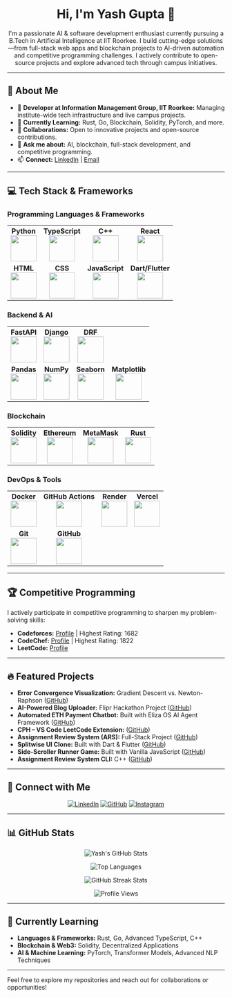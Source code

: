 <h1 align="center">Hi, I'm Yash Gupta 👋</h1>

<p align="center">
  I'm a passionate AI & software development enthusiast currently pursuing a B.Tech in Artificial Intelligence at IIT Roorkee. I build cutting-edge solutions—from full-stack web apps and blockchain projects to AI-driven automation and competitive programming challenges. I actively contribute to open-source projects and explore advanced tech through campus initiatives.
</p>

---

## 🚀 About Me

- 🔭 **Developer at Information Management Group, IIT Roorkee:** Managing institute-wide tech infrastructure and live campus projects.
- 🌱 **Currently Learning:** Rust, Go, Blockchain, Solidity, PyTorch, and more.
- 👯 **Collaborations:** Open to innovative projects and open-source contributions.
- 💬 **Ask me about:** AI, blockchain, full-stack development, and competitive programming.
- 📫 **Connect:** [LinkedIn](https://www.linkedin.com/in/yash-gupta-851a83134) | [Email](mailto:yg351124@gmail.com)

---

## 💻 Tech Stack & Frameworks

### Programming Languages & Frameworks

<table align="center">
  <tr>
    <td align="center"><b>Python</b><br><img src="https://img.icons8.com/color/2x/python.png" width="60"/></td>
    <td align="center"><b>TypeScript</b><br><img src="https://img.icons8.com/color/2x/typescript.png" width="60"/></td>
    <td align="center"><b>C++</b><br><img src="https://isocpp.org/assets/images/cpp_logo.png" width="60"/></td>
    <td align="center"><b>React</b><br><img src="https://img.icons8.com/ultraviolet/2x/react.png" width="60"/></td>
  </tr>
  <tr>
    <td align="center"><b>HTML</b><br><img src="https://img.icons8.com/color/2x/html-5.png" width="60"/></td>
    <td align="center"><b>CSS</b><br><img src="https://img.icons8.com/color/2x/css3.png" width="60"/></td>
    <td align="center"><b>JavaScript</b><br><img src="https://img.icons8.com/color/2x/javascript.png" width="60"/></td>
    <td align="center"><b>Dart/Flutter</b><br><img src="https://img.icons8.com/color/2x/flutter.png" width="60"/></td>
  </tr>
</table>

### Backend & AI

<table align="center">
  <tr>
    <td align="center"><b>FastAPI</b><br><img src="https://fastapi.tiangolo.com/img/logo-margin/logo-teal.png" width="60"/></td>
    <td align="center"><b>Django</b><br><img src="https://static.djangoproject.com/img/logos/django-logo-positive.svg" width="60"/></td>
    <td align="center"><b>DRF</b><br><img src="https://www.django-rest-framework.org/img/logo.png" width="60"/></td>
  </tr>
  <tr>
    <td align="center"><b>Pandas</b><br><img src="https://upload.wikimedia.org/wikipedia/commons/2/22/Pandas_mark.svg" width="60"/></td>
    <td align="center"><b>NumPy</b><br><img src="https://upload.wikimedia.org/wikipedia/commons/3/31/NumPy_logo_2020.svg" width="60"/></td>
    <td align="center"><b>Seaborn</b><br><img src="https://seaborn.pydata.org/_images/logo-mark-lightbg.svg" width="60"/></td>
    <td align="center"><b>Matplotlib</b><br><img src="https://upload.wikimedia.org/wikipedia/commons/8/84/Matplotlib_icon.svg" width="60"/></td>
  </tr>
</table>

### Blockchain

<table align="center">
  <tr>
    <td align="center"><b>Solidity</b><br><img src="https://cdn.worldvectorlogo.com/logos/solidity.svg" width="60"/></td>
    <td align="center"><b>Ethereum</b><br><img src="https://upload.wikimedia.org/wikipedia/commons/0/01/Ethereum_logo_translucent.svg" width="60"/></td>
    <td align="center"><b>MetaMask</b><br><img src="https://upload.wikimedia.org/wikipedia/commons/3/36/MetaMask_Fox.svg" width="60"/></td>
    <td align="center"><b>Rust</b><br><img src="https://upload.wikimedia.org/wikipedia/commons/d/d5/Rust_programming_language_black_logo.svg" width="60"/></td>
  </tr>
</table>

### DevOps & Tools

<table align="center">
  <tr>
    <td align="center"><b>Docker</b><br><img src="https://img.icons8.com/color/2x/docker.png" width="60"/></td>
    <td align="center"><b>GitHub Actions</b><br><img src="https://img.icons8.com/color/2x/github.png" width="60"/></td>
    <td align="center"><b>Render</b><br><img src="https://seeklogo.com/images/R/render-logo-FAA38B0735-seeklogo.com.png" width="60"/></td>
    <td align="center"><b>Vercel</b><br><img src="https://assets.vercel.com/image/upload/front/assets/design/vercel-triangle-black.svg" width="60"/></td>
  </tr>
  <tr>
    <td align="center"><b>Git</b><br><img src="https://img.icons8.com/color/2x/git.png" width="60"/></td>
    <td align="center"><b>GitHub</b><br><img src="https://img.icons8.com/color/2x/github.png" width="60"/></td>
  </tr>
</table>

---

## 🏆 Competitive Programming

I actively participate in competitive programming to sharpen my problem-solving skills:
- **Codeforces:** [Profile](https://codeforces.com/profile/Yash_2310) | Highest Rating: 1682 
- **CodeChef:** [Profile](https://www.codechef.com/users/yg351124) | Highest Rating: 1822
- **LeetCode:** [Profile](https://leetcode.com/u/yash_2310/)

---

## 🔥 Featured Projects

- **Error Convergence Visualization:** Gradient Descent vs. Newton-Raphson ([GitHub](https://github.com/Yash-g2310/DAC-202-codes))
- **AI-Powered Blog Uploader:** Flipr Hackathon Project ([GitHub](https://github.com/Yash-g2310/flipr_hackathon))
- **Automated ETH Payment Chatbot:** Built with Eliza OS AI Agent Framework ([GitHub](https://github.com/AdityaK-github/stack-too-deep-v2))
- **CPH – VS Code LeetCode Extension:** ([GitHub](https://github.com/Yash-g2310/cph-for-leetcode))
- **Assignment Review System (ARS):** Full-Stack Project ([GitHub](https://github.com/Yash-g2310/ARS))
- **Splitwise UI Clone:** Built with Dart & Flutter ([GitHub](https://github.com/Yash-g2310/splitwise_clone))
- **Side-Scroller Runner Game:** Built with Vanilla JavaScript ([GitHub](https://github.com/Yash-g2310/IMG_JS_Game))
- **Assignment Review System CLI:** C++ ([GitHub](https://github.com/Yash-g2310/assignment-review-system-with-oops))

---

## 🔗 Connect with Me

<p align="center">
  <a href="https://www.linkedin.com/in/yash-gupta-851a83134"><img src="https://img.shields.io/badge/LinkedIn-0077B5?style=for-the-badge&logo=linkedin&logoColor=white" alt="LinkedIn"/></a>
  <a href="https://github.com/Yash-g2310"><img src="https://img.shields.io/badge/GitHub-181717?style=for-the-badge&logo=github&logoColor=white" alt="GitHub"/></a>
  <a href="https://www.instagram.com/yash_g_2310/?next=%2F"><img src="https://img.shields.io/badge/Instagram-E4405F?style=for-the-badge&logo=instagram&logoColor=white" alt="Instagram"/></a>
</p>

---

## 📊 GitHub Stats

<p align="center">
  <img src="https://github-readme-stats.vercel.app/api?username=Yash-g2310&show_icons=true&theme=radical" alt="Yash's GitHub Stats" />
</p>

<p align="center">
  <img src="https://github-readme-stats.vercel.app/api/top-langs/?username=Yash-g2310&layout=compact&theme=radical" alt="Top Languages" />
</p>

<p align="center">
  <img src="https://github-readme-streak-stats.herokuapp.com/?user=Yash-g2310&theme=radical" alt="GitHub Streak Stats" />
</p>
<p align="center">
  <img src="https://komarev.com/ghpvc/?username=Yash-g2310&label=Profile%20Views&color=0e75b6&style=flat" alt="Profile Views" />
</p>

---

## 🌟 Currently Learning

- **Languages & Frameworks:** Rust, Go, Advanced TypeScript, C++
- **Blockchain & Web3:** Solidity, Decentralized Applications  
- **AI & Machine Learning:** PyTorch, Transformer Models, Advanced NLP Techniques

---

Feel free to explore my repositories and reach out for collaborations or opportunities!
